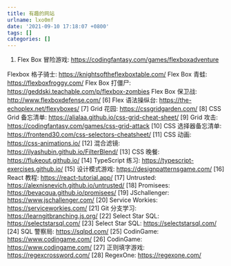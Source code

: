 ```yaml
---
title: 有趣的网站
urlname: lxo0mf
date: '2021-09-10 17:18:07 +0800'
tags: []
categories: []
---
```


1. Flex Box 冒险游戏: https://codingfantasy.com/games/flexboxadventure

Flexbox 格子骑士: https://knightsoftheflexboxtable.com/
Flex Box 青蛙: https://flexboxfroggy.com/
Flex Box 打僵尸: https://geddski.teachable.com/p/flexbox-zombies
Flex Box 保卫战: http://www.flexboxdefense.com/
[6]
Flex 语法操纵台: https://the-echoplex.net/flexyboxes/
[7]
Grid 花园: https://cssgridgarden.com/
[8]
CSS Grid 备忘清单: https://alialaa.github.io/css-grid-cheat-sheet/
[9]
Grid 攻击: https://codingfantasy.com/games/css-grid-attack
[10]
CSS 选择器备忘清单: https://frontend30.com/css-selectors-cheatsheet/
[11]
CSS 动画: https://css-animations.io/
[12]
混合滤镜: https://ilyashubin.github.io/FilterBlend/
[13]
CSS 晚餐: https://flukeout.github.io/
[14]
TypeScript 练习: https://typescript-exercises.github.io/
[15]
设计模式游戏: https://designpatternsgame.com/
[16]
React 教程: https://react-tutorial.app/
[17]
Untrusted: https://alexnisnevich.github.io/untrusted/
[18]
Promisees: https://bevacqua.github.io/promisees/
[19]
JSchallenger: https://www.jschallenger.com/
[20]
Service Workies: https://serviceworkies.com/
[21]
Git 分支学习: https://learngitbranching.js.org/
[22]
Select Star SQL: https://selectstarsql.com/
[23]
Select Star SQL: https://selectstarsql.com/
[24]
SQL 警察局: https://sqlpd.com/
[25]
CodinGame: https://www.codingame.com/
[26]
CodinGame: https://www.codingame.com/
[27]
正则填字游戏: https://regexcrossword.com/
[28]
RegexOne: https://regexone.com/
